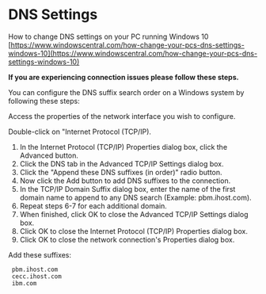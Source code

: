 
# DNS Settings
    
How to change DNS settings on your PC running Windows 10 [https://www.windowscentral.com/how-change-your-pcs-dns-settings-windows-10](https://www.windowscentral.com/how-change-your-pcs-dns-settings-windows-10)

**If you are experiencing connection issues please follow these steps.**

You can configure the DNS suffix search order on a Windows system by following these steps:


Access the properties of the network interface you wish to configure.


Double-click on "Internet Protocol (TCP/IP).


1. In the Internet Protocol (TCP/IP) Properties dialog box, click the Advanced button.
2. Click the DNS tab in the Advanced TCP/IP Settings dialog box.
3. Click the "Append these DNS suffixes (in order)" radio button.
4. Now click the Add button to add DNS suffixes to the connection.
5. In the TCP/IP Domain Suffix dialog box, enter the name of the first domain name to append to any DNS search (Example: pbm.ihost.com).
6. Repeat steps 6-7 for each additional domain.
7. When finished, click OK to close the Advanced TCP/IP Settings dialog box.
8. Click OK to close the Internet Protocol (TCP/IP) Properties dialog box.
9. Click OK to close the network connection's Properties dialog box. 

Add these suffixes:
```
 pbm.ihost.com
 cecc.ihost.com
 ibm.com
```
